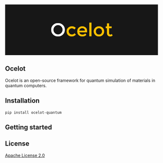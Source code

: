 ![Image](./logo_250x.png)

## Ocelot
Ocelot is an open-source framework for quantum simulation of materials in quantum computers.

## Installation

    pip install ocelot-quantum

## Getting started


## License
[Apache License 2.0](LICENSE.txt)
